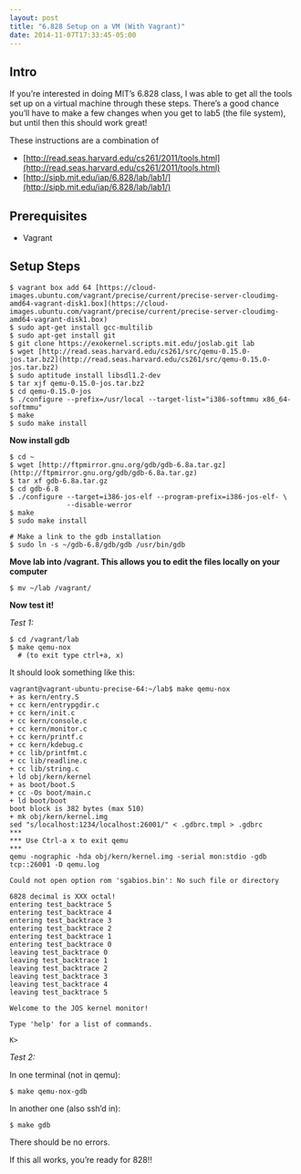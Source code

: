 ```yaml
---
layout: post
title: "6.828 Setup on a VM (With Vagrant)"
date: 2014-11-07T17:33:45-05:00
---
```


## Intro

If you’re interested in doing MIT’s 6.828 class, I was able to get all the tools set up on a virtual machine through these steps. There’s a good chance you’ll have to make a few changes when you get to lab5 (the file system), but until then this should work great!

These instructions are a combination of 

* [http://read.seas.harvard.edu/cs261/2011/tools.html](http://read.seas.harvard.edu/cs261/2011/tools.html)
* [http://sipb.mit.edu/iap/6.828/lab/lab1/](http://sipb.mit.edu/iap/6.828/lab/lab1/)

## Prerequisites

* Vagrant

## Setup Steps

~~~~~~
$ vagrant box add 64 [https://cloud-images.ubuntu.com/vagrant/precise/current/precise-server-cloudimg-amd64-vagrant-disk1.box](https://cloud-images.ubuntu.com/vagrant/precise/current/precise-server-cloudimg-amd64-vagrant-disk1.box)
$ sudo apt-get install gcc-multilib
$ sudo apt-get install git
$ git clone https://exokernel.scripts.mit.edu/joslab.git lab
$ wget [http://read.seas.harvard.edu/cs261/src/qemu-0.15.0-jos.tar.bz2](http://read.seas.harvard.edu/cs261/src/qemu-0.15.0-jos.tar.bz2)$ sudo aptitude install libsdl1.2-dev$ tar xjf qemu-0.15.0-jos.tar.bz2$ cd qemu-0.15.0-jos
$ ./configure --prefix=/usr/local --target-list="i386-softmmu x86_64-softmmu"
$ make
$ sudo make install
~~~~~~

**Now install gdb**

~~~~~~
$ cd ~
$ wget [http://ftpmirror.gnu.org/gdb/gdb-6.8a.tar.gz](http://ftpmirror.gnu.org/gdb/gdb-6.8a.tar.gz)
$ tar xf gdb-6.8a.tar.gz
$ cd gdb-6.8
$ ./configure --target=i386-jos-elf --program-prefix=i386-jos-elf- \              --disable-werror
$ make
$ sudo make install

# Make a link to the gdb installation
$ sudo ln -s ~/gdb-6.8/gdb/gdb /usr/bin/gdb
~~~~~~

**Move lab into /vagrant. This allows you to edit the files locally on your computer**

~~~~~~
$ mv ~/lab /vagrant/
~~~~~~

**Now test it!**

*Test 1:*

~~~~~~
$ cd /vagrant/lab
$ make qemu-nox
  # (to exit type ctrl+a, x)
~~~~~~


It should look something like this:

~~~~~~
vagrant@vagrant-ubuntu-precise-64:~/lab$ make qemu-nox
+ as kern/entry.S
+ cc kern/entrypgdir.c
+ cc kern/init.c
+ cc kern/console.c
+ cc kern/monitor.c
+ cc kern/printf.c
+ cc kern/kdebug.c
+ cc lib/printfmt.c
+ cc lib/readline.c
+ cc lib/string.c
+ ld obj/kern/kernel
+ as boot/boot.S
+ cc -Os boot/main.c
+ ld boot/boot
boot block is 382 bytes (max 510)
+ mk obj/kern/kernel.img
sed "s/localhost:1234/localhost:26001/" < .gdbrc.tmpl > .gdbrc
***
*** Use Ctrl-a x to exit qemu
***
qemu -nographic -hda obj/kern/kernel.img -serial mon:stdio -gdb tcp::26001 -D qemu.log 

Could not open option rom 'sgabios.bin': No such file or directory

6828 decimal is XXX octal!
entering test_backtrace 5
entering test_backtrace 4
entering test_backtrace 3
entering test_backtrace 2
entering test_backtrace 1
entering test_backtrace 0
leaving test_backtrace 0
leaving test_backtrace 1
leaving test_backtrace 2
leaving test_backtrace 3
leaving test_backtrace 4
leaving test_backtrace 5

Welcome to the JOS kernel monitor!

Type 'help' for a list of commands.

K> 
~~~~~~

*Test 2:*

In one terminal (not in qemu):

~~~~~~
$ make qemu-nox-gdb
~~~~~~

In another one (also ssh’d in):

~~~~~~
$ make gdb
~~~~~~

There should be no errors.

If this all works, you’re ready for 828!! 

